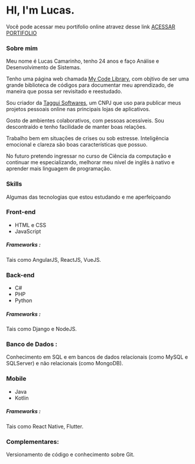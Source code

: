 # HI, I'm Lucas.

Você pode acessar meu portifolio online atravez desse link [ACESSAR PORTIFOLIO][link-LucasCamarinho]

### Sobre mim
Meu nome é Lucas Camarinho, tenho 24 anos e faço Análise e Desenvolvimento de Sistemas.

Tenho uma página web chamada [My Code Library][link-MyCodeLibrary], com objtivo de ser uma grande biblioteca de códigos para documentar meu aprendizado, de maneira que possa ser revisitado e reestudado.

Sou criador da [Taggui Softwares][link-TagguiSoftwares], um CNPJ que uso para publicar meus projetos pessoais online nas principais lojas de aplicativos.

Gosto de ambientes colaborativos, com pessoas acessíveis. Sou descontraído e tenho facilidade de manter boas relações.

Trabalho bem em situações de crises ou sob estresse. Inteligência emocional e clareza são boas características que possuo.

No futuro pretendo ingressar no curso de Ciência da computação e continuar me especializando, melhorar meu nível de inglês à nativo e aprender mais linguagem de programação.


### Skills

Algumas das tecnologias que estou estudando e me aperfeiçoando

### Front-end
- HTML e CSS
- JavaScript

##### Frameworks :
Tais como AngularJS, ReactJS, VueJS.

### Back-end
- C#
- PHP
- Python

##### Frameworks :
Tais como Django e NodeJS.

### Banco de Dados :
Conhecimento em SQL e em bancos de dados relacionais (como MySQL e SQLServer) e não relacionais (como MongoDB).

### Mobile
- Java
- Kotlin

##### Frameworks :
Tais como React Native, Flutter.

### Complementares:
Versionamento de código e conhecimento sobre Git.

[link-MyCodeLibrary]:https://lucasslopes.netlify.app/
[link-TagguiSoftwares]:https://lucasslopes.netlify.app/
[link-LucasCamarinho]:https://lucasslopes.netlify.app/
